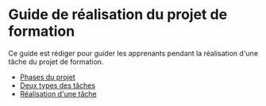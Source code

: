 # Guide de réalisation du projet de formation

Ce guide est rédiger pour guider les apprenants pendant la réalisation d'une tâche du projet de formation.

- [Phases du projet](1.phases-projet.md)
- [Deux types des tâches](2.deux-types-t%C3%A2ches.md)
- [Réalisation d'une tâche](3.r%C3%A9alisation-t%C3%A2che.md)